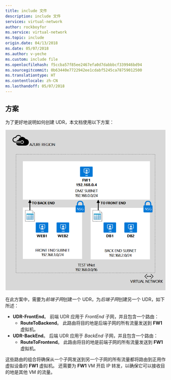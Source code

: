 ```yaml
---
title: include 文件
description: include 文件
services: virtual-network
author: rockboyfor
ms.service: virtual-network
ms.topic: include
origin.date: 04/13/2018
ms.date: 05/07/2018
ms.author: v-yeche
ms.custom: include file
ms.openlocfilehash: f5ccba57f85ee2467efa0d7dabbbcf339946bd94
ms.sourcegitcommit: 0b63440e7722942ee1cdabf5245ca78759012500
ms.translationtype: HT
ms.contentlocale: zh-CN
ms.lasthandoff: 05/07/2018
---
```

## <a name="scenario"></a>方案
为了更好地说明如何创建 UDR，本文档使用以下方案：

![图像说明](./media/virtual-network-create-udr-scenario-include/figure1.png)

在此方案中，需要为*前端子网*创建一个 UDR，为*后端子网*创建另一个 UDR，如下所述： 

* **UDR-FrontEnd**。 前端 UDR 应用于 *FrontEnd* 子网，并且包含一个路由：    
  * **RouteToBackend**。 此路由将目的地是后端子网的所有流量发送到 **FW1** 虚拟机。
* **UDR-BackEnd**。 后端 UDR 应用于 *BackEnd* 子网，并且包含一个路由：    
  * **RouteToFrontend**。 此路由将目的地是前端子网的所有流量发送到 **FW1** 虚拟机。

这些路由的组合将确保从一个子网发送到另一个子网的所有流量都将路由到正用作虚拟设备的 **FW1** 虚拟机。 还需要为 **FW1** VM 开启 IP 转发，以确保它可以接收目的地是其他 VM 的流量。
